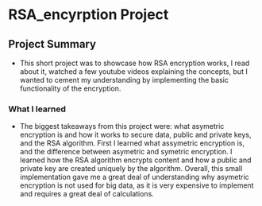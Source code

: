# RSA_encyrption Project 

## Project Summary 

- This short project was to showcase how RSA encryption works, I read about it, watched a few youtube videos explaining the concepts, but I wanted to cement my understanding by
  implementing the basic functionality of the encryption.

### What I learned

- The biggest takeaways from this project were: what asymetric encryption is and how it works to secure data, public and private keys, and the RSA algorithm. First I learned what assymetric encryption is, and the difference between asymetric and symetric encryption. I learned how the RSA algorithm encrypts content and how a public and private key are created uniquely by the algorithm. Overall, this small implementation gave me a great deal of understanding why asymetric encryption is not used for big data, as it is very expensive to implement and requires a great deal of calculations. 
